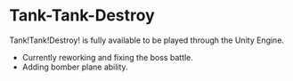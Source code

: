 # Tank-Tank-Destroy
Tank!Tank!Destroy! is fully available to be played through the Unity Engine.
- Currently reworking and fixing the boss battle.
- Adding bomber plane ability.
